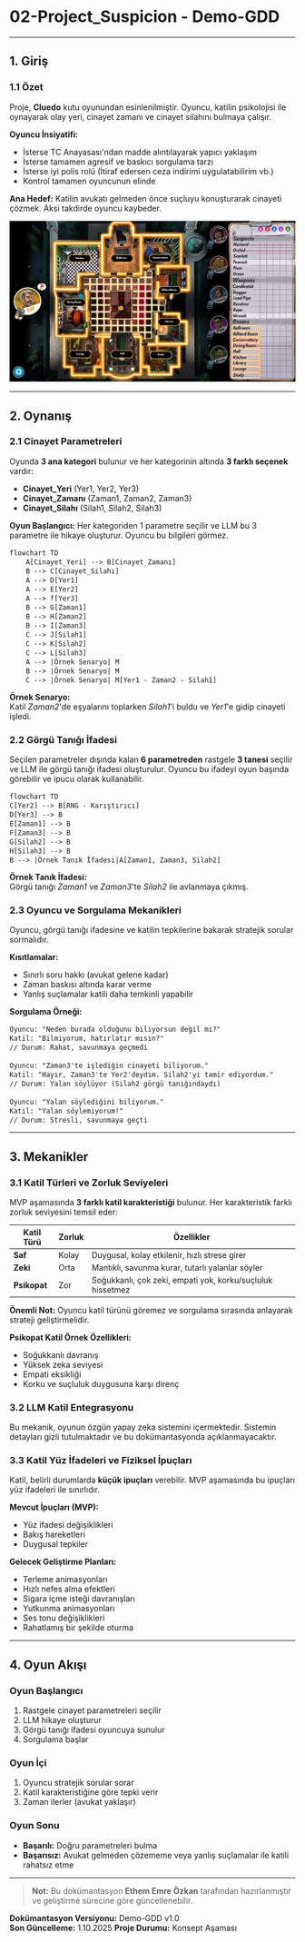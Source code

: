 # 02-Project_Suspicion - Demo-GDD
---
## 1. Giriş

### 1.1 Özet
Proje, **Cluedo** kutu oyunundan esinlenilmiştir. Oyuncu, katilin psikolojisi ile oynayarak olay yeri, cinayet zamanı ve cinayet silahını bulmaya çalışır. 

**Oyuncu İnsiyatifi:**
- İsterse TC Anayasası'ndan madde alıntılayarak yapıcı yaklaşım
- İsterse tamamen agresif ve baskıcı sorgulama tarzı
- İsterse iyi polis rolü (İtiraf edersen ceza indirimi uygulatabilirim vb.)
- Kontrol tamamen oyuncunun elinde

**Ana Hedef:** Katilin avukatı gelmeden önce suçluyu konuşturarak cinayeti çözmek. Aksi takdirde oyuncu kaybeder.

![Cluedo_Steam](../../Assets/Cluedo_Steam.jpg)

---

## 2. Oynanış

### 2.1 Cinayet Parametreleri

Oyunda **3 ana kategori** bulunur ve her kategorinin altında **3 farklı seçenek** vardır:
- **Cinayet_Yeri** (Yer1, Yer2, Yer3)
- **Cinayet_Zamanı** (Zaman1, Zaman2, Zaman3)
- **Cinayet_Silahı** (Silah1, Silah2, Silah3)

**Oyun Başlangıcı:** Her kategoriden 1 parametre seçilir ve LLM bu 3 parametre ile hikaye oluşturur. Oyuncu bu bilgileri görmez.

```mermaid
flowchart TD
    A[Cinayet_Yeri] --> B[Cinayet_Zamanı] 
    B --> C[Cinayet_Silahı]
    A --> D[Yer1]
    A --> E[Yer2]
    A --> f[Yer3]
    B --> G[Zaman1]
    B --> H[Zaman2]
    B --> I[Zaman3]
    C --> J[Silah1]
    C --> K[Silah2]
    C --> L[Silah3]
    A --> |Örnek Senaryo| M
    B --> |Örnek Senaryo| M
    C --> |Örnek Senaryo| M[Yer1 - Zaman2 - Silah1]
```

**Örnek Senaryo:**  
Katil _Zaman2_'de eşyalarını toplarken _Silah1_'i buldu ve _Yer1_'e gidip cinayeti işledi.

### 2.2 Görgü Tanığı İfadesi

Seçilen parametreler dışında kalan **6 parametreden** rastgele **3 tanesi** seçilir ve LLM ile görgü tanığı ifadesi oluşturulur. Oyuncu bu ifadeyi oyun başında görebilir ve ipucu olarak kullanabilir.

```mermaid
flowchart TD
C[Yer2] --> B[RNG - Karıştırıcı]
D[Yer3] --> B
E[Zaman1] --> B
F[Zaman3] --> B
G[Silah2] --> B
H[Silah3] --> B
B --> |Örnek Tanık İfadesi|A[Zaman1, Zaman3, Silah2]
```

**Örnek Tanık İfadesi:**  
Görgü tanığı _Zaman1_ ve _Zaman3_'te _Silah2_ ile avlanmaya çıkmış.

### 2.3 Oyuncu ve Sorgulama Mekanikleri

Oyuncu, görgü tanığı ifadesine ve katilin tepkilerine bakarak stratejik sorular sormalıdır. 

**Kısıtlamalar:**
- Sınırlı soru hakkı (avukat gelene kadar)
- Zaman baskısı altında karar verme
- Yanlış suçlamalar katili daha temkinli yapabilir

**Sorgulama Örneği:**

```
Oyuncu: "Neden burada olduğunu biliyorsun değil mi?"
Katil: "Bilmiyorum, hatırlatır mısın?" 
// Durum: Rahat, savunmaya geçmedi

Oyuncu: "Zaman3'te işlediğin cinayeti biliyorum."
Katil: "Hayır, Zaman3'te Yer2'deydim. Silah2'yi tamir ediyordum."
// Durum: Yalan söylüyor (Silah2 görgü tanığındaydı)

Oyuncu: "Yalan söylediğini biliyorum."
Katil: "Yalan söylemiyorum!"
// Durum: Stresli, savunmaya geçti
```

---

## 3. Mekanikler

### 3.1 Katil Türleri ve Zorluk Seviyeleri

MVP aşamasında **3 farklı katil karakteristiği** bulunur. Her karakteristik farklı zorluk seviyesini temsil eder:

| Katil Türü | Zorluk | Özellikler |
|------------|--------|------------|
| **Saf** | Kolay | Duygusal, kolay etkilenir, hızlı strese girer |
| **Zeki** | Orta | Mantıklı, savunma kurar, tutarlı yalanlar söyler |
| **Psikopat** | Zor | Soğukkanlı, çok zeki, empati yok, korku/suçluluk hissetmez |

**Önemli Not:** Oyuncu katil türünü göremez ve sorgulama sırasında anlayarak strateji geliştirmelidir.

**Psikopat Katil Örnek Özellikleri:**
- Soğukkanlı davranış
- Yüksek zeka seviyesi
- Empati eksikliği
- Korku ve suçluluk duygusuna karşı direnç

### 3.2 LLM Katil Entegrasyonu

Bu mekanik, oyunun özgün yapay zeka sistemini içermektedir. Sistemin detayları gizli tutulmaktadır ve bu dokümantasyonda açıklanmayacaktır.

### 3.3 Katil Yüz İfadeleri ve Fiziksel İpuçları

Katil, belirli durumlarda **küçük ipuçları** verebilir. MVP aşamasında bu ipuçları yüz ifadeleri ile sınırlıdır.

**Mevcut İpuçları (MVP):**
- Yüz ifadesi değişiklikleri
- Bakış hareketleri
- Duygusal tepkiler

**Gelecek Geliştirme Planları:**
- Terleme animasyonları
- Hızlı nefes alma efektleri
- Sigara içme isteği davranışları
- Yutkunma animasyonları
- Ses tonu değişiklikleri
- Rahatlamış bir şekilde oturma

---

## 4. Oyun Akışı

### Oyun Başlangıcı
1. Rastgele cinayet parametreleri seçilir
2. LLM hikaye oluşturur
3. Görgü tanığı ifadesi oyuncuya sunulur
4. Sorgulama başlar

### Oyun İçi
1. Oyuncu stratejik sorular sorar
2. Katil karakteristiğine göre tepki verir
3. Zaman ilerler (avukat yaklaşır)

### Oyun Sonu
- **Başarılı:** Doğru parametreleri bulma
- **Başarısız:** Avukat gelmeden çözememe veya yanlış suçlamalar ile katili rahatsız etme

---

> **Not:** Bu dokümantasyon **Ethem Emre Özkan** tarafından hazırlanmıştır ve geliştirme sürecine göre güncellenebilir.

**Dokümantasyon Versiyonu:** Demo-GDD v1.0  
**Son Güncelleme:** 1.10.2025
**Proje Durumu:** Konsept Aşaması